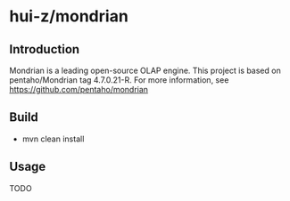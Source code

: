 hui-z/mondrian
=================================

Introduction
------------

Mondrian is a leading open-source OLAP engine. This project is based on pentaho/Mondrian tag 4.7.0.21-R. For more information, see https://github.com/pentaho/mondrian


Build
-----------

  - mvn clean install
  
Usage
-----------

TODO